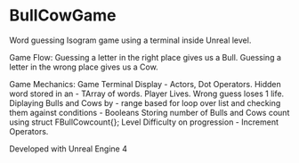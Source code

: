 # BullCowGame

Word guessing Isogram game using a terminal inside Unreal level.

Game Flow:
Guessing a letter in the right place gives us a Bull.
Guessing a letter in the wrong place gives us a Cow.

Game Mechanics:
Game Terminal Display - Actors, Dot Operators.
Hidden word stored in an - TArray of words.
Player Lives.
Wrong guess loses 1 life.
Diplaying Bulls and Cows by - range based for loop over list and checking them against conditions - Booleans
Storing number of Bulls and Cows count using struct FBullCowcount{};
Level Difficulty on progression - Increment Operators.

Developed with Unreal Engine 4
